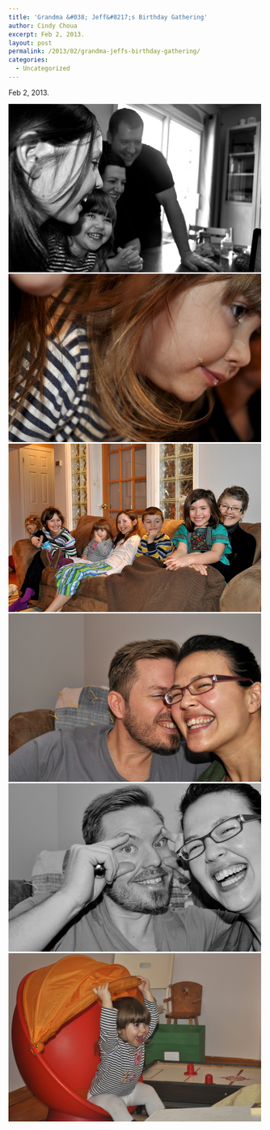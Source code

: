 ```yaml
---
title: 'Grandma &#038; Jeff&#8217;s Birthday Gathering'
author: Cindy Choua
excerpt: Feb 2, 2013.
layout: post
permalink: /2013/02/grandma-jeffs-birthday-gathering/
categories:
  - Uncategorized
---
```

Feb 2, 2013. 

<div class='p_embed p_image_embed'>
  <a href="/wp-content/uploads/2013/02/dsc_0653-scaled10002.jpg"><img alt="Dsc_0653" height="332" src="/wp-content/uploads/2013/02/dsc_0653-scaled10002.jpg?w=300" width="500" /></a><a href="/wp-content/uploads/2013/02/dsc_0654-scaled10002.jpg"><img alt="Dsc_0654" height="332" src="/wp-content/uploads/2013/02/dsc_0654-scaled10002.jpg?w=300" width="500" /></a><a href="/wp-content/uploads/2013/02/dsc_0655-scaled10002.jpg"><img alt="Dsc_0655" height="332" src="/wp-content/uploads/2013/02/dsc_0655-scaled10002.jpg?w=300" width="500" /></a><a href="/wp-content/uploads/2013/02/dsc_0657-scaled10002.jpg"><img alt="Dsc_0657" height="332" src="/wp-content/uploads/2013/02/dsc_0657-scaled10002.jpg?w=300" width="500" /></a><a href="/wp-content/uploads/2013/02/dsc_0659-scaled10002.jpg"><img alt="Dsc_0659" height="332" src="/wp-content/uploads/2013/02/dsc_0659-scaled10002.jpg?w=300" width="500" /></a><a href="/wp-content/uploads/2013/02/dsc_0660-scaled10002.jpg"><img alt="Dsc_0660" height="332" src="/wp-content/uploads/2013/02/dsc_0660-scaled10002.jpg?w=300" width="500" /></a>
</div>